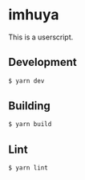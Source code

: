 # imhuya

This is a userscript.

## Development

``` sh
$ yarn dev
```

## Building

```sh
$ yarn build
```

## Lint

``` sh
$ yarn lint
```
